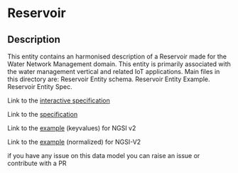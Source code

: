 # Reservoir

## Description 

This entity contains an harmonised description of a Reservoir made for the Water Network Management domain.
This entity is primarily associated with the water management vertical and related IoT applications.
Main files in this directory are:
Reservoir Entity schema.
Reservoir Entity Example.
Reservoir Entity Spec.


Link to the [interactive specification](https://swagger.lab.fiware.org/?url=https://smart-data-models.github.io/dataModel.WaterNetworkManagement/Reservoir/swagger.yaml)

Link to the [specification](https://smart-data-models.github.io/dataModel.WaterNetworkManagement/Reservoir/doc/spec.md)

Link to the [example](https://smart-data-models.github.io/dataModel.WaterNetworkManagement/Reservoir/examples/example.json) (keyvalues) for NGSI v2

Link to the [example](https://smart-data-models.github.io/dataModel.WaterNetworkManagement/Reservoir/examples/example-normalized.json) (normalized) for NGSI-V2


 if you have any issue on this data model you can raise an issue or contribute with a PR